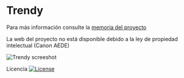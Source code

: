 Trendy
======
Para más información consulte la [memoria del proyecto](http://blog.sergiocancelo.es/wp-content/uploads/2014/09/root.pdf "Memoria del proyecto")


La web del proyecto no está disponible debido a la ley de propiedad intelectual (Canon AEDE)

![Trendy screeshot](http://blog.sergiocancelo.es/wp-content/uploads/2014/10/Captura-de-pantalla-de-2014-10-30-151158.png "Trendy screenshot")


Licencia
[![License](https://i.creativecommons.org/l/by-nc-sa/4.0/88x31.png)](http://creativecommons.org/licenses/by-nc-sa/4.0/)


